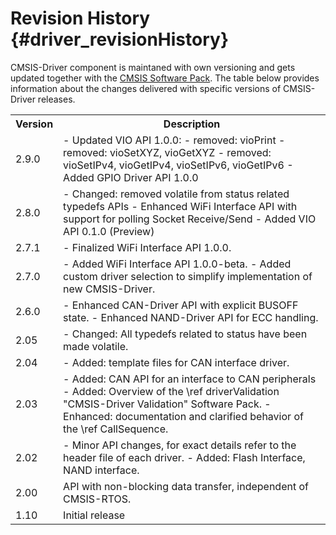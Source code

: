 # Revision History {#driver_revisionHistory}

CMSIS-Driver component is maintaned with own versioning and gets updated together with the [CMSIS Software Pack](../General/cmsis_pack.html). The table below provides information about the changes delivered with specific versions of CMSIS-Driver releases.

<table class="cmtable" summary="Revision History">
    <tr>
      <th>Version</th>
      <th>Description</th>
    </tr>
    <tr>
      <td>2.9.0</td>
      <td>
        - Updated VIO API 1.0.0:
          - removed: vioPrint
          - removed: vioSetXYZ, vioGetXYZ
          - removed: vioSetIPv4, vioGetIPv4, vioSetIPv6, vioGetIPv6
        - Added GPIO Driver API 1.0.0
      </td>
    </tr>
    <tr>
      <td>2.8.0</td>
      <td>
        - Changed: removed volatile from status related typedefs APIs
        - Enhanced WiFi Interface API with support for polling Socket Receive/Send
        - Added VIO API 0.1.0 (Preview)
      </td>
    </tr>
    <tr>
      <td>2.7.1</td>
      <td>
        - Finalized WiFi Interface API 1.0.0.
      </td>
    </tr>
    <tr>
      <td>2.7.0</td>
      <td>
        - Added WiFi Interface API 1.0.0-beta.
        - Added custom driver selection to simplify implementation of new CMSIS-Driver.
      </td>
    </tr>
    <tr>
      <td>2.6.0</td>
      <td>
        - Enhanced CAN-Driver API with explicit BUSOFF state.
        - Enhanced NAND-Driver API for ECC handling.
      </td>
    </tr>
    <tr>
      <td>2.05</td>
      <td>
        - Changed: All typedefs related to status have been made volatile.
      </td>
    </tr>
    <tr>
      <td>2.04</td>
      <td>
        - Added: template files for CAN interface driver.
      </td>
    </tr>
    <tr>
      <td>2.03</td>
      <td>
        - Added: CAN API for an interface to CAN peripherals
        - Added: Overview of the \ref driverValidation "CMSIS-Driver Validation" Software Pack.
        - Enhanced: documentation and clarified behavior of the \ref CallSequence.
      </td>
    </tr>
    <tr>
      <td>2.02</td>
      <td>
        - Minor API changes, for exact details refer to the header file of each driver.
        - Added: Flash Interface, NAND interface.
      </td>
    </tr>
    <tr>
      <td>2.00</td>
      <td>API with non-blocking data transfer, independent of CMSIS-RTOS.</td>
    </tr>
    <tr>
      <td>1.10</td>
      <td>Initial release</td>
    </tr>
</table>
